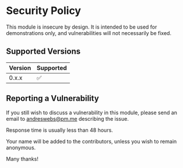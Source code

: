 # Security Policy

This module is insecure by design. It is intended to be used for demonstrations
only, and vulnerabilities will not necessarily be fixed.

## Supported Versions

| Version | Supported          |
| ------- | ------------------ |
| 0.x.x   | :white_check_mark: |

## Reporting a Vulnerability

If you still wish to discuss a vulnerability in this module, please send an
email to [andreswebs@pm.me](mailto:andreswebs@pm.me) describing the issue.

Response time is usually less than 48 hours.

Your name will be added to the contributors, unless you wish to remain
anonymous.

Many thanks!
